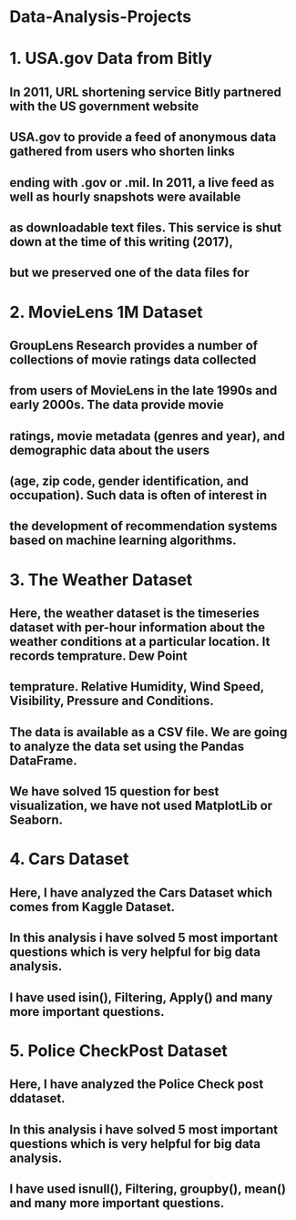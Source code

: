 # Data-Analysis-Projects

# 1. USA.gov Data from Bitly
## In 2011, URL shortening service Bitly partnered with the US government website
## USA.gov to provide a feed of anonymous data gathered from users who shorten links
## ending with .gov or .mil. In 2011, a live feed as well as hourly snapshots were available
## as downloadable text files. This service is shut down at the time of this writing (2017),
## but we preserved one of the data files for

# 2. MovieLens 1M Dataset
## GroupLens Research provides a number of collections of movie ratings data collected
## from users of MovieLens in the late 1990s and early 2000s. The data provide movie
## ratings, movie metadata (genres and year), and demographic data about the users
## (age, zip code, gender identification, and occupation). Such data is often of interest in
## the development of recommendation systems based on machine learning algorithms.

# 3. The Weather Dataset
## Here, the weather dataset is the timeseries dataset with per-hour information about the weather conditions at a particular location. It records temprature. Dew Point 
## temprature. Relative Humidity, Wind Speed, Visibility, Pressure and Conditions.
## The data is available as a CSV file. We are going to analyze the data set using the Pandas DataFrame.
## We have solved 15 question for best visualization, we have not used MatplotLib or Seaborn.

# 4. Cars Dataset
## Here, I have analyzed the Cars Dataset which comes from Kaggle Dataset.
## In this analysis i have solved 5 most important questions which is very helpful for big data analysis.
## I have used isin(), Filtering, Apply() and many more important questions.

# 5. Police CheckPost Dataset
## Here, I have analyzed the Police Check post ddataset.
## In this analysis i have solved 5 most important questions which is very helpful for big data analysis.
## I have used isnull(), Filtering, groupby(), mean() and many more important questions.
